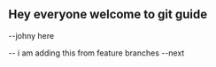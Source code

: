 ## Hey everyone welcome to git guide

--johny here

-- i am adding this from feature branches
--next